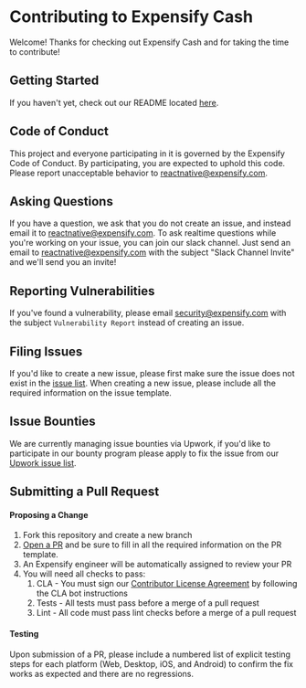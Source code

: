 # Contributing to Expensify Cash
Welcome! Thanks for checking out Expensify Cash and for taking the time to contribute!

## Getting Started
If you haven't yet, check out our README located [here](https://github.com/Expensify/ReactNativeChat/blob/master/README.md).

## Code of Conduct
This project and everyone participating in it is governed by the Expensify Code of Conduct. By participating, you are expected to uphold this code. Please report unacceptable behavior to [reactnative@expensify.com](mailto:reactnative@expensify.com).

## Asking Questions
If you have a question, we ask that you do not create an issue, and instead email it to reactnative@expensify.com. To ask realtime questions while you're working on your issue, you can join our slack channel. Just send an email to reactnative@expensify.com with the subject "Slack Channel Invite" and we'll send you an invite!

## Reporting Vulnerabilities
If you've found a vulnerability, please email security@expensify.com with the subject `Vulnerability Report` instead of creating an issue.

## Filing Issues
If you'd like to create a new issue, please first make sure the issue does not exist in the [issue list](https://github.com/Expensify/ReactNativeChat/issues). When creating a new issue, please include all the required information on the issue template.

## Issue Bounties
We are currently managing issue bounties via Upwork, if you'd like to participate in our bounty program please apply to fix the issue from our [Upwork issue list](https://www.upwork.com/ab/jobs/search/?q=Expensify%20React%20Native&sort=recency&user_location_match=2).

## Submitting a Pull Request
#### Proposing a Change
1. Fork this repository and create a new branch
1. [Open a PR](https://docs.github.com/en/free-pro-team@latest/github/collaborating-with-issues-and-pull-requests/creating-a-pull-request-from-a-fork) and be sure to fill in all the required information on the PR template.
1. An Expensify engineer will be automatically assigned to review your PR
1. You will need all checks to pass:
	1. CLA - You must sign our [Contributor License Agreement](https://github.com/Expensify/ReactNativeChat/blob/master/CLA.md) by following the CLA bot instructions
	1. Tests - All tests must pass before a merge of a pull request
	1. Lint - All code must pass lint checks before a merge of a pull request

#### Testing
Upon submission of a PR, please include a numbered list of explicit testing steps for each platform (Web, Desktop, iOS, and Android) to confirm the fix works as expected and there are no regressions.
